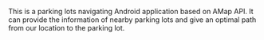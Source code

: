 This is a parking lots navigating Android application based on AMap API. It can provide the information of nearby parking lots and give an optimal path from our location to the parking lot.

